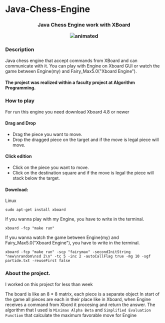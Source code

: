 # Java-Chess-Engine
<h3 align="center">Java Chess Engine work with XBoard

<p align="center">
  <img src="https://github.com/SergiuBabin/Java-Chess-Engine/blob/main/SS_Parties_Fairy_Max5.0/chess.gif" alt="animated" />
</p>

### Description

Java chess engine that accept commands from XBoard and can communicate with it. You can play with Engine on Xboard GUI or watch the game between Engine(my) and Fairy_Max5.0("Xboard Engine").
<h4>The project was realized within a faculty project at Algorithm Programming.



### How to play
For run this engine you need download Xboard 4.8 or newer
#### Drag and Drop
* Drag the piece you want to move.
* Drop the dragged piece on the target and if the move is legal piece will move.
#### Click edition
* Click on the piece you want to move.
* Click on the destination square and if the move is legal the piece will stack below the target.
#### Download:
Linux
   
    sudo apt-get install xboard
If you wanna play with my Engine, you have to write in the terminal.  
    
    xboard -fcp "make run"
If you wanna watch the game between Engine(my) and Fairy_Max5.0("Xboard Engine"), you have to write in the terminal.

    xboard -fcp "make run" -scp "fairymax" -secondInitString "new\nrandom\nsd 2\n" -tc 5 -inc 2 -autoCallFlag true -mg 10 -sgf partide.txt -reuseFirst false
### About the project.
I worked on this project for less than week

  The board is like an 8 * 8 matrix, each piece is a separate object
  In start of the game all pieces are each in their place like in Xboard, when Engine receives a command from Xbord it procesing and return the answer.
  The algorithm that I used is ``Minimax Alpha Beta`` and ``Simplified Evaluation Function`` that calculate the maximum favorable move for Engine
